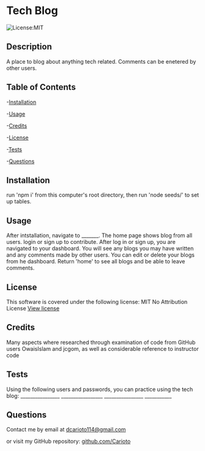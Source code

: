 # Tech Blog
![License:MIT](https://img.shields.io/badge/License-MIT-blue)

## Description
A place to blog about anything tech related.  Comments can be enetered by other users.

## Table of Contents

-[Installation](#installation)

-[Usage](#usage)

-[Credits](#credits)

-[License](#license)

-[Tests](#tests)

-[Questions](#questions)



## Installation

run 'npm i' from this computer's root directory, then run 'node seeds/' to set up tables.

## Usage

After intstallation, navigate to _______.  The home page shows blog from all users.  login or sign up to contribute.  After log in or sign up, you are navigated to your dashboard.  You will see any blogs you may have written and any comments made by other users. You can edit or delete your blogs from he dashboard.  Return 'home' to see all blogs and be able to leave comments.

## License

This software is covered under the following license:
MIT No Attribution License
        [View license](https://opensource.org/license/mit-0/)

## Credits

Many aspects where researched through examination of code from GitHub users OwaisIslam and jcgom, as well as considerable reference to instructor code

## Tests

Using the following users and passwords, you can practice using the tech blog:  ________________ _________________ ________________ ___________

## Questions

Contact me by email at dcarioto114@gmail.com

or visit my GitHub repository: [github.com/Carioto](https://github.com/Carioto)
